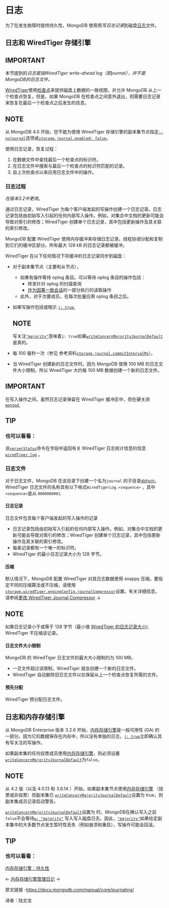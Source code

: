 # 日志

为了在发生故障时提供持久性，MongoDB 使用预*写日志记录*到磁盘[日志](https://www.mongodb.com/docs/manual/reference/glossary/#std-term-journal)文件。



## 日志和 WiredTiger 存储引擎



## IMPORTANT

本节提到的*日志是指WiredTiger write-ahead log（即journal），并不是MongoDB的日志文件。*

[WiredTiger](https://www.mongodb.com/docs/manual/core/wiredtiger/)使用[检查点](https://www.mongodb.com/docs/manual/core/wiredtiger/#std-label-storage-wiredtiger-checkpoints)来提供磁盘上数据的一致视图，并允许 MongoDB 从上一个检查点恢复。但是，如果 MongoDB 在检查点之间意外退出，则需要日志记录来恢复在最后一个检查点之后发生的信息。



## NOTE

从 MongoDB 4.0 开始，您不能为使用 WiredTiger 存储引擎的副本集节点指定[`--nojournal`](https://www.mongodb.com/docs/manual/reference/program/mongod/#std-option-mongod.--nojournal)选项或[`storage.journal.enabled: false`](https://www.mongodb.com/docs/manual/reference/configuration-options/#mongodb-setting-storage.journal.enabled)。

使用日志记录，恢复过程：

1. 在数据文件中查找最后一个检查点的标识符。
2. 在日志文件中搜索与最后一个检查点的标识符匹配的记录。
3. 自上次检查点以来应用日志文件中的操作。



### 日志过程

*在版本3.2中更改*。

通过日志记录，WiredTiger 为每个客户端发起的写操作创建一个日志记录。日志记录包括由初始写入引起的任何内部写入操作。例如，对集合中文档的更新可能会导致对索引的修改；WiredTiger 创建单个日志记录，其中包括更新操作及其关联的索引修改。

MongoDB 配置 WiredTiger 使用内存缓冲来存储日志记录。线程协调分配和复制到它们的缓冲区部分。所有最大 128 kB 的日志记录都被缓冲。

WiredTiger 在以下任何情况下将缓冲的日志记录同步到磁盘：

- 对于副本集节点（主要和从节点），

  - 如果有操作等待 oplog 条目。可以等待 oplog 条目的操作包括：
    - 转发针对 oplog 的扫描查询
    - [作为因果一致会话](https://www.mongodb.com/docs/manual/core/read-isolation-consistency-recency/#std-label-causal-consistency)的一部分执行的读取操作
  - 此外，对于次要成员，在每次批量应用 oplog 条目之后。

- 如果写操作包括或暗示 [`j: true`.](https://www.mongodb.com/docs/manual/reference/write-concern/#mongodb-writeconcern-writeconcern.j)

  

  ## NOTE

  写关注[`"majority"`](https://www.mongodb.com/docs/manual/reference/write-concern/#mongodb-writeconcern-writeconcern.-majority-)意味着`j: true`如果[`writeConcernMajorityJournalDefault`](https://www.mongodb.com/docs/manual/reference/replica-configuration/#mongodb-rsconf-rsconf.writeConcernMajorityJournalDefault)是真的。

- 每 100 毫秒一次（参见 参考资料[`storage.journal.commitIntervalMs`](https://www.mongodb.com/docs/manual/reference/configuration-options/#mongodb-setting-storage.journal.commitIntervalMs)）。

- 当 WiredTiger 创建新的日志文件时。因为 MongoDB 使用 100 MB 的日志文件大小限制，所以 WiredTiger 大约每 100 MB 数据创建一个新的日志文件。



## IMPORTANT

在写入操作之间，虽然日志记录保留在 WiredTiger 缓冲区中，但在硬关闭[`mongod`.](https://www.mongodb.com/docs/manual/reference/program/mongod/#mongodb-binary-bin.mongod)



## TIP

### 也可以看看：

该[`serverStatus`](https://www.mongodb.com/docs/manual/reference/command/serverStatus/#mongodb-dbcommand-dbcmd.serverStatus)命令在字段中返回有关 WiredTiger 日志统计信息的信息[`wiredTiger.log`](https://www.mongodb.com/docs/manual/reference/command/serverStatus/#mongodb-serverstatus-serverstatus.wiredTiger.log) 。

### 日志文件

对于日志文件，MongoDB 在该目录下创建一个名为`journal` 的子目录[`dbPath`](https://www.mongodb.com/docs/manual/reference/configuration-options/#mongodb-setting-storage.dbPath)。WiredTiger 日志文件的名称具有以下格式`WiredTigerLog.<sequence>` ，其中`<sequence>`是从 `0000000001`.



#### 日志记录

日志文件包含每个客户端发起的写入操作的记录

- 日志记录包括由初始写入引起的任何内部写入操作。例如，对集合中文档的更新可能会导致对索引的修改；WiredTiger 创建单个日志记录，其中包括更新操作及其关联的索引修改。
- 每条记录都有一个唯一的标识符。
- WiredTiger 的最小日志记录大小为 128 字节。

#### 压缩

默认情况下，MongoDB 配置 WiredTiger 对其日志数据使用 snappy 压缩。要指定不同的压缩算法或不压缩，请使用 [`storage.wiredTiger.engineConfig.journalCompressor`](https://www.mongodb.com/docs/manual/reference/configuration-options/#mongodb-setting-storage.wiredTiger.engineConfig.journalCompressor)设置。有关详细信息，请参阅[更改 WiredTiger Journal Compressor](https://www.mongodb.com/docs/manual/tutorial/manage-journaling/#std-label-manage-journaling-change-wt-journal-compressor) .s



## NOTE

如果日志记录小于或等于 128 字节（最小值 [WiredTiger 的日志记录大小](https://www.mongodb.com/docs/manual/core/journaling/#std-label-wt-jouraling-record)), WiredTiger 不压缩该记录。

#### 日志文件大小限制

MongoDB 的 WiredTiger 日志文件的最大大小限制约为 100 MB。

- 一旦文件超过该限制，WiredTiger 就会创建一个新的日志文件。
- WiredTiger 自动删除旧日志文件以仅保留从上一个检查点恢复所需的文件。

#### 预先分配

WiredTiger 预分配日志文件。



## 日志和内存存储引擎

从 MongoDB Enterprise 版本 3.2.6 开始，[内存存储引擎](https://www.mongodb.com/docs/manual/core/inmemory/)是一般可用性 (GA) 的一部分。因为它的数据保存在内存中，所以没有单独的日志。[`j: true`](https://www.mongodb.com/docs/manual/reference/write-concern/#mongodb-writeconcern-writeconcern.j)立即确认具有写关注的写操作。

如果副本集的任何投票成员使用[内存存储引擎](https://www.mongodb.com/docs/manual/core/inmemory/#std-label-storage-inmemory)，则必须设置 [`writeConcernMajorityJournalDefault`](https://www.mongodb.com/docs/manual/reference/replica-configuration/#mongodb-rsconf-rsconf.writeConcernMajorityJournalDefault)为`false`。



## NOTE

从 4.2 版（以及 4.0.13 和 3.6.14 ）开始，如果副本集节点使用[内存存储引擎](https://www.mongodb.com/docs/manual/core/inmemory/) （投票或非投票）但副本集已 [`writeConcernMajorityJournalDefault`](https://www.mongodb.com/docs/manual/reference/replica-configuration/#mongodb-rsconf-rsconf.writeConcernMajorityJournalDefault)设置为 true，则副本集成员记录启动警告。

[`writeConcernMajorityJournalDefault`](https://www.mongodb.com/docs/manual/reference/replica-configuration/#mongodb-rsconf-rsconf.writeConcernMajorityJournalDefault)设置为 时，MongoDB在确认写入之前`false`不会等待[`w: "majority"`](https://www.mongodb.com/docs/manual/reference/write-concern/#mongodb-writeconcern-writeconcern.-majority-) 写入写入磁盘日志。因此，[`"majority"`](https://www.mongodb.com/docs/manual/reference/write-concern/#mongodb-writeconcern-writeconcern.-majority-)如果给定副本集中的大多数节点发生暂时性丢失（例如崩溃和重启），写操作可能会回滚。



## TIP

### 也可以看看：

[内存存储引擎：持久性](https://www.mongodb.com/docs/manual/core/inmemory/#std-label-inmemory-durability)

←  [内存存储引擎](https://www.mongodb.com/docs/manual/core/inmemory/)[管理日记](https://www.mongodb.com/docs/manual/tutorial/manage-journaling/) →

原文链接 -https://docs.mongodb.com/manual/core/journaling/

译者：陆文龙

